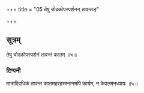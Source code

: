 +++
title = "05 तेषु चोदकोपस्पर्शनन् तावन्तङ्"

+++

## सूत्रम्
तेषु चोदकोपस्पर्शनं तावन्तं कालम् ॥५॥  
### टिप्पनी
मात्रादिवधिकं तावन्त कालमहरहस्स्नानमपि कार्यम, न केवलमनध्यायः ॥५॥  
